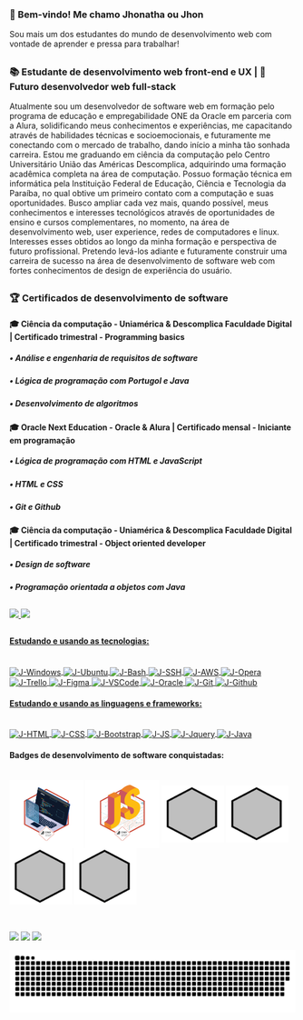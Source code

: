 ### 🔰 Bem-vindo! Me chamo Jhonatha ou Jhon

Sou mais um dos estudantes do mundo de desenvolvimento web com vontade de aprender e pressa para trabalhar!

##

### 📚 Estudante de desenvolvimento web front-end e UX | 🎯 Futuro desenvolvedor web full-stack

Atualmente sou um desenvolvedor de software web em formação pelo programa de educação e empregabilidade ONE da Oracle em parceria com a Alura, solidificando
meus conhecimentos e experiências, me capacitando através de habilidades técnicas e socioemocionais, e futuramente me conectando com o mercado de trabalho,
dando início a minha tão sonhada carreira. Estou me graduando em ciência da computação pelo Centro Universitário União das Américas Descomplica, adquirindo
uma formação acadêmica completa na área de computação. Possuo formação técnica em informática pela Instituição Federal de Educação, Ciência e Tecnologia da
Paraíba, no qual obtive um primeiro contato com a computação e suas oportunidades. Busco ampliar cada vez mais, quando possível, meus conhecimentos e
interesses tecnológicos através de oportunidades de ensino e cursos complementares, no momento, na área de desenvolvimento web, user experience, redes de
computadores e linux. Interesses esses obtidos ao longo da minha formação e perspectiva de futuro profissional. Pretendo levá-los adiante e futuramente
construir uma carreira de sucesso na área de desenvolvimento de software web com fortes conhecimentos de design de experiência do usuário.

##

### 🏆 Certificados de desenvolvimento de software

#### 🎓 Ciência da computação - Uniamérica & Descomplica Faculdade Digital | Certificado trimestral - Programming basics

##### • Análise e engenharia de requisitos de software
##### • Lógica de programação com Portugol e Java
##### • Desenvolvimento de algoritmos

#### 🎓 Oracle Next Education - Oracle & Alura | Certificado mensal - Iniciante em programação

##### • Lógica de programação com HTML e JavaScript
##### • HTML e CSS
##### • Git e Github

#### 🎓 Ciência da computação - Uniamérica & Descomplica Faculdade Digital | Certificado trimestral - Object oriented developer

##### • Design de software
##### • Programação orientada a objetos com Java

##

<div align="left">
  <a href="https://github.com/jhonncamarg0">
  <img height="160em" src="https://github-readme-stats.vercel.app/api?username=jhonncamarg0&show_icons=true&theme=dark&include_all_commits=true&count_private=true"/>
  <img height="160em" src="https://github-readme-stats.vercel.app/api/top-langs/?username=jhonncamarg0&layout=compact&langs_count=7&theme=dark"/>
</div>

##

#### Estudando e usando as tecnologias:

<div style="display: inline_block"><br>
  <img align="center" alt="J-Windows" height="30" width="40" src="https://cdn.jsdelivr.net/gh/devicons/devicon/icons/windows8/windows8-original.svg">
  <img align="center" alt="J-Ubuntu" height="30" width="40" src="https://cdn.jsdelivr.net/gh/devicons/devicon/icons/ubuntu/ubuntu-plain.svg">
  <img align="center" alt="J-Bash" height="30" width="40" src="https://cdn.jsdelivr.net/gh/devicons/devicon/icons/bash/bash-original.svg">
  <img align="center" alt="J-SSH" height="30" width="40" src="https://cdn.jsdelivr.net/gh/devicons/devicon/icons/ssh/ssh-original.svg">
  <img align="center" alt="J-AWS" height="30" width="40" src="https://cdn.jsdelivr.net/gh/devicons/devicon/icons/amazonwebservices/amazonwebservices-original.svg">
  <img align="center" alt="J-Opera" height="30" width="40" src="https://cdn.jsdelivr.net/gh/devicons/devicon/icons/opera/opera-original.svg">
  <img align="center" alt="J-Trello" height="30" width="40" src="https://cdn.jsdelivr.net/gh/devicons/devicon/icons/trello/trello-plain.svg">
  <img align="center" alt="J-Figma" height="30" width="40" src="https://cdn.jsdelivr.net/gh/devicons/devicon/icons/figma/figma-original.svg">
  <img align="center" alt="J-VSCode" height="30" width="40" src="https://cdn.jsdelivr.net/gh/devicons/devicon/icons/vscode/vscode-original.svg">
  <img align="center" alt="J-Oracle" height="30" width="40" src="https://cdn.jsdelivr.net/gh/devicons/devicon/icons/oracle/oracle-original.svg">
  <img align="center" alt="J-Git" height="30" width="40" src="https://cdn.jsdelivr.net/gh/devicons/devicon/icons/git/git-original.svg">
  <img align="center" alt="J-Github" height="30" width="40" src="https://cdn.jsdelivr.net/gh/devicons/devicon/icons/github/github-original.svg">
</div>

#### Estudando e usando as linguagens e frameworks:

<div style="display: inline_block"><br>
  <img align="center" alt="J-HTML" height="30" width="40" src="https://cdn.jsdelivr.net/gh/devicons/devicon/icons/html5/html5-original.svg">
  <img align="center" alt="J-CSS" height="30" width="40" src="https://cdn.jsdelivr.net/gh/devicons/devicon/icons/css3/css3-original.svg">
  <img align="center" alt="J-Bootstrap" height="30" width="40" src="https://cdn.jsdelivr.net/gh/devicons/devicon/icons/bootstrap/bootstrap-original.svg">
  <img align="center" alt="J-JS" height="30" width="40" src="https://cdn.jsdelivr.net/gh/devicons/devicon/icons/javascript/javascript-original.svg">
  <img align="center" alt="J-Jquery" height="30" width="40" src="https://cdn.jsdelivr.net/gh/devicons/devicon/icons/jquery/jquery-original.svg">
  <img align="center" alt="J-Java" height="30" width="40" src="https://cdn.jsdelivr.net/gh/devicons/devicon/icons/java/java-original.svg">
</div></a>

#### Badges de desenvolvimento de software conquistadas:

<div style="display: inline-block"><br>
  <img align="center" alt="J-ONE-Challenge-1" height="120" width="130" src="https://github.com/jhonncamarg0/oracle-next-education/blob/main/badges/challenge1.png">
  <img align="center" alt="J-ONE-Challenge-2" height="120" width="130" src="https://github.com/jhonncamarg0/oracle-next-education/blob/main/badges/challenge2.png">
  <img align="center" alt="J-ONE-Challenge-3" height="100" width="110" src="https://github.com/jhonncamarg0/oracle-next-education/blob/main/badges/badge.png">
  <img align="center" alt="J-ONE-Challenge-4" height="100" width="110" src="https://github.com/jhonncamarg0/oracle-next-education/blob/main/badges/badge.png">
  <img align="center" alt="J-ONE-Challenge-5" height="100" width="110" src="https://github.com/jhonncamarg0/oracle-next-education/blob/main/badges/badge.png">
  <img align="center" alt="J-ONE-Challenge-6" height="100" width="110" src="https://github.com/jhonncamarg0/oracle-next-education/blob/main/badges/badge.png">
</div>

##

<div style="display: inline-block"><br>
  <a href="mailto:jhonemmaje@gmail.com" target="_blank"><img src="https://img.shields.io/badge/Gmail-D14836?style=for-the-badge&logo=gmail&logoColor=white" target="_blank"></a>
  <a href="https://t.me/jhonncamarg0" target="_blank"><img src="https://img.shields.io/badge/Telegram-2CA5E0?style=for-the-badge&logo=telegram&logoColor=white"></a>
  <a href="https://www.linkedin.com/in/jhonatha-camargo" target="_blank"><img src="https://img.shields.io/badge/LinkedIn-0077B5?style=for-the-badge&logo=linkedin&logoColor=white" target="_blank"></a>
</div>

![Snake animation](https://github.com/jhonncamarg0/jhonncamarg0/blob/output/github-contribution-grid-snake.svg)
